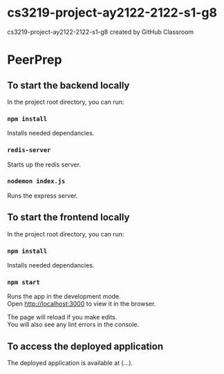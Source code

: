# cs3219-project-ay2122-2122-s1-g8
cs3219-project-ay2122-2122-s1-g8 created by GitHub Classroom

# PeerPrep

## To start the backend locally

In the project root directory, you can run:

### `npm install`

Installs needed dependancies. 

### `redis-server`

Starts up the redis server.

### `nodemon index.js`

Runs the express server.

## To start the frontend locally

In the project root directory, you can run:

### `npm install`

Installs needed dependancies. 

### `npm start`

Runs the app in the development mode.\
Open [http://localhost:3000](http://localhost:3000) to view it in the browser.

The page will reload if you make edits.\
You will also see any lint errors in the console.

## To access the deployed application

The deployed application is available at (...).
